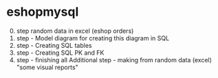 # eshopmysql
0. step random data in excel (eshop orders)
1. step - Model diagram for creating this diagram in SQL
2. step - Creating SQL tables
3. step - Creating SQL PK and FK
4. step - finishing all
Additional step - making from random data (excel) "some visual reports" 
